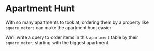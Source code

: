 # Apartment Hunt

 With so many apartments to took at, 
 ordering them by a property like 
 `square_meters` can make the apartment hunt 
 easier 

 We'll write a query to order items in this 
`apartment` table by their `square_meter`, starting
 with the biggest apartment.

